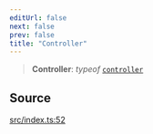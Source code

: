 ```yaml
---
editUrl: false
next: false
prev: false
title: "Controller"
---
```


> **Controller**: *typeof* [`controller`](/v4/api/variables/controller/)

## Source

[src/index.ts:52](https://github.com/sern-handler/handler/blob/2f778f4dc2510724f049f19e69e0afca26d6bcad/src/index.ts#L52)
